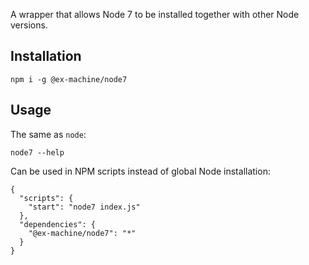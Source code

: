 A wrapper that allows Node 7 to be installed together with other Node versions.

## Installation

```
npm i -g @ex-machine/node7
```

## Usage

The same as `node`:
```
node7 --help
```

Can be used in NPM scripts instead of global Node installation:

```
{
  "scripts": {
    "start": "node7 index.js"
  },
  "dependencies": {
    "@ex-machine/node7": "*"
  }
}
```

